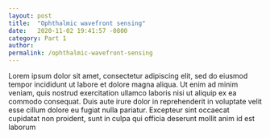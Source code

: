 ```yaml
---
layout: post
title:  "Ophthalmic wavefront sensing"
date:   2020-11-02 19:41:57 -0800
category: Part 1
author: 
permalink: /ophthalmic-wavefront-sensing
---
```


Lorem ipsum dolor sit amet, consectetur adipiscing elit, sed do eiusmod tempor incididunt ut labore et dolore magna aliqua. Ut enim ad minim veniam, quis nostrud exercitation ullamco laboris nisi ut aliquip ex ea commodo consequat. Duis aute irure dolor in reprehenderit in voluptate velit esse cillum dolore eu fugiat nulla pariatur. Excepteur sint occaecat cupidatat non proident, sunt in culpa qui officia deserunt mollit anim id est laborum